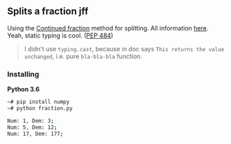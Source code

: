 ## Splits a fraction jff
Using the [Continued fraction](https://en.wikipedia.org/wiki/Continued_fraction) method for splitting. All information [here](http://www.maths.surrey.ac.uk/hosted-sites/R.Knott/Fibonacci/cfINTRO.html#termdecs).  
Yeah, static typing is cool. ([PEP 484](https://www.python.org/dev/peps/pep-0484/))

> I didn't use `typing.cast`, because in doc says `This returns the value unchanged`, i.e. pure `bla-bla-bla` function.

### Installing

**Python 3.6**

```bash
~# pip install numpy  
~# python fraction.py

Num: 1, Dem: 3;
Num: 5, Dem: 12;
Num: 17, Dem: 177;
```